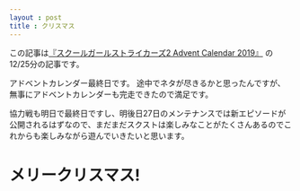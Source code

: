 ```yaml
---
layout : post
title : クリスマス
---
```


この記事は[『スクールガールストライカーズ2 Advent Calendar 2019』](https://adventar.org/calendars/4503) の12/25分の記事です。

アドベントカレンダー最終日です。
途中でネタが尽きるかと思ったんですが、無事にアドベントカレンダーも完走できたので満足です。

協力戦も明日で最終日ですし、明後日27日のメンテナンスでは新エピソードが公開されるはずなので、まだまだスクストは楽しみなことがたくさんあるのでこれからも楽しみながら遊んでいきたいと思います。

# メリークリスマス! #

